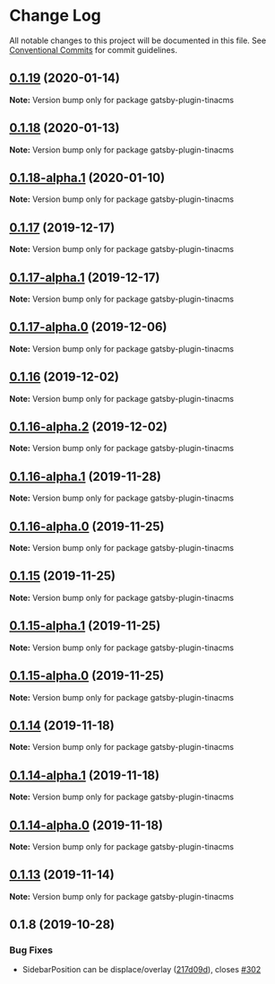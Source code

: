 # Change Log

All notable changes to this project will be documented in this file.
See [Conventional Commits](https://conventionalcommits.org) for commit guidelines.

## [0.1.19](https://github.com/tinacms/tinacms/compare/gatsby-plugin-tinacms@0.1.18...gatsby-plugin-tinacms@0.1.19) (2020-01-14)

**Note:** Version bump only for package gatsby-plugin-tinacms





## [0.1.18](https://github.com/tinacms/tinacms/compare/gatsby-plugin-tinacms@0.1.18-alpha.1...gatsby-plugin-tinacms@0.1.18) (2020-01-13)

**Note:** Version bump only for package gatsby-plugin-tinacms





## [0.1.18-alpha.1](https://github.com/tinacms/tinacms/compare/gatsby-plugin-tinacms@0.1.18-alpha.0...gatsby-plugin-tinacms@0.1.18-alpha.1) (2020-01-10)

**Note:** Version bump only for package gatsby-plugin-tinacms





## [0.1.17](https://github.com/tinacms/tinacms/compare/gatsby-plugin-tinacms@0.1.17-alpha.1...gatsby-plugin-tinacms@0.1.17) (2019-12-17)

**Note:** Version bump only for package gatsby-plugin-tinacms





## [0.1.17-alpha.1](https://github.com/tinacms/tinacms/compare/gatsby-plugin-tinacms@0.1.17-alpha.0...gatsby-plugin-tinacms@0.1.17-alpha.1) (2019-12-17)

**Note:** Version bump only for package gatsby-plugin-tinacms





## [0.1.17-alpha.0](https://github.com/tinacms/tinacms/compare/gatsby-plugin-tinacms@0.1.16...gatsby-plugin-tinacms@0.1.17-alpha.0) (2019-12-06)

**Note:** Version bump only for package gatsby-plugin-tinacms





## [0.1.16](https://github.com/tinacms/tinacms/compare/gatsby-plugin-tinacms@0.1.16-alpha.2...gatsby-plugin-tinacms@0.1.16) (2019-12-02)

**Note:** Version bump only for package gatsby-plugin-tinacms





## [0.1.16-alpha.2](https://github.com/tinacms/tinacms/compare/gatsby-plugin-tinacms@0.1.16-alpha.1...gatsby-plugin-tinacms@0.1.16-alpha.2) (2019-12-02)

**Note:** Version bump only for package gatsby-plugin-tinacms





## [0.1.16-alpha.1](https://github.com/tinacms/tinacms/compare/gatsby-plugin-tinacms@0.1.16-alpha.0...gatsby-plugin-tinacms@0.1.16-alpha.1) (2019-11-28)

**Note:** Version bump only for package gatsby-plugin-tinacms





## [0.1.16-alpha.0](https://github.com/tinacms/tinacms/compare/gatsby-plugin-tinacms@0.1.15...gatsby-plugin-tinacms@0.1.16-alpha.0) (2019-11-25)

**Note:** Version bump only for package gatsby-plugin-tinacms





## [0.1.15](https://github.com/tinacms/tinacms/compare/gatsby-plugin-tinacms@0.1.15-alpha.1...gatsby-plugin-tinacms@0.1.15) (2019-11-25)

**Note:** Version bump only for package gatsby-plugin-tinacms





## [0.1.15-alpha.1](https://github.com/tinacms/tinacms/compare/gatsby-plugin-tinacms@0.1.15-alpha.0...gatsby-plugin-tinacms@0.1.15-alpha.1) (2019-11-25)

**Note:** Version bump only for package gatsby-plugin-tinacms





## [0.1.15-alpha.0](https://github.com/tinacms/tinacms/compare/gatsby-plugin-tinacms@0.1.14...gatsby-plugin-tinacms@0.1.15-alpha.0) (2019-11-25)

**Note:** Version bump only for package gatsby-plugin-tinacms





## [0.1.14](https://github.com/tinacms/tinacms/compare/gatsby-plugin-tinacms@0.1.14-alpha.1...gatsby-plugin-tinacms@0.1.14) (2019-11-18)

**Note:** Version bump only for package gatsby-plugin-tinacms





## [0.1.14-alpha.1](https://github.com/tinacms/tinacms/compare/gatsby-plugin-tinacms@0.1.13...gatsby-plugin-tinacms@0.1.14-alpha.1) (2019-11-18)

**Note:** Version bump only for package gatsby-plugin-tinacms





## [0.1.14-alpha.0](https://github.com/tinacms/tinacms/compare/gatsby-plugin-tinacms@0.1.13...gatsby-plugin-tinacms@0.1.14-alpha.0) (2019-11-18)

**Note:** Version bump only for package gatsby-plugin-tinacms





## [0.1.13](https://github.com/tinacms/tinacms/compare/gatsby-plugin-tinacms@0.1.12...gatsby-plugin-tinacms@0.1.13) (2019-11-14)

**Note:** Version bump only for package gatsby-plugin-tinacms





## 0.1.8 (2019-10-28)

### Bug Fixes

- SidebarPosition can be displace/overlay ([217d09d](https://github.com/tinacms/tinacms/commit/217d09d)), closes [#302](https://github.com/tinacms/tinacms/issues/302)
